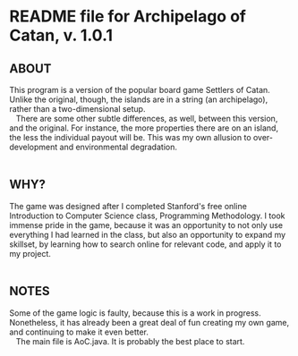# README file for Archipelago of Catan, v. 1.0.1  

## ABOUT  
This program is a version of the popular board game Settlers of Catan. Unlike the original, though, the islands are in a string (an archipelago), rather than a two-dimensional setup.  
  
There are some other subtle differences, as well, between this version, and the original. For instance, the more properties there are on an island, the less the individual payout will be. This was my own allusion to over-development and environmental degradation.  
  
## WHY?
The game was designed after I completed Stanford's free online Introduction to Computer Science class, Programming Methodology. I took immense pride in the game, because it was an opportunity to not only use everything I had learned in the class, but also an opportunity to expand my skillset, by learning how to search online for relevant code, and apply it to my project.  
  
## NOTES
Some of the game logic is faulty, because this is a work in progress. Nonetheless, it has already been a great deal of fun creating my own game, and continuing to make it even better.  
  
The main file is AoC.java. It is probably the best place to start.
